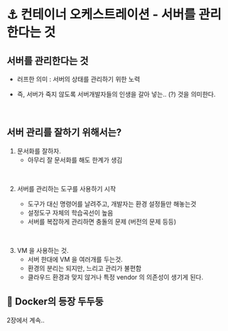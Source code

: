 # ⚓️ 컨테이너 오케스트레이션 - 서버를 관리 한다는 것



## 서버를 관리한다는 것

- 러프한 의미 : 서버의 상태를 관리하기 위한 노력

- 즉, 서버가 죽지 않도록 서버개발자들의 인생을 갈아 넣는.. (?) 것을 의미한다.

<br>

## 서버 관리를 잘하기 위해서는? 

1. 문서화를 잘하자. 
    - 아무리 잘 문서화를 해도 한계가 생김

<br>

2. 서버를 관리하는 도구를 사용하기 시작

    - 도구가 대신 명령어를 날려주고, 개발자는 환경 설정들만 해놓는것
    - 설정도구 자체의 학습곡선이 높음
    - 서버를 복잡하게 관리하면 충돌의 문제  (버전의 문제 등등)

<br>

3. VM 을 사용하는 것.
    - 서버 한대에 VM 을 여러개를 두는것.
    - 환경의 분리는 되지만, 느리고 관리가 불편함
    - 클라우드 환경과 맞지 않거나 특정 vendor 의 의존성이 생기게 된다. 



## 🐳 Docker의 등장 두두둥 

2장에서 계속..
